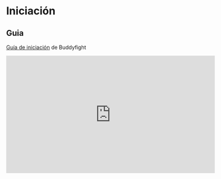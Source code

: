 # Iniciación

## Guia
[Guía de iniciación](https://drive.google.com/file/d/1S02xmjpzA0UnjnlaLpdBMuEEPvCmP9EV/view?usp=sharing) de Buddyfight


<iframe width="560" height="315" src="https://www.youtube-nocookie.com/embed/ZExuO3JZDO8?rel=0" frameborder="0" allow="autoplay; encrypted-media" allowfullscreen></iframe>
